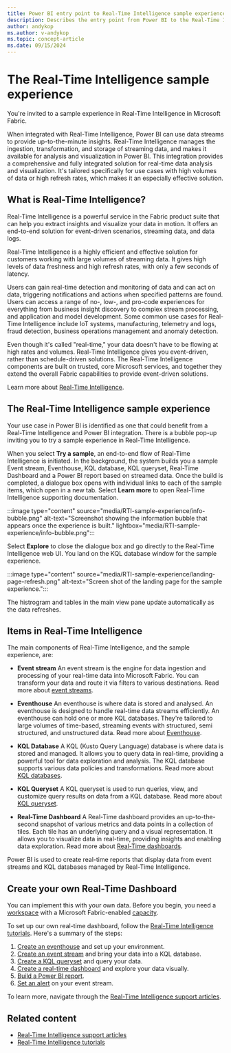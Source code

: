 ```yaml
---
title: Power BI entry point to Real-Time Intelligence sample experience
description: Describes the entry point from Power BI to the Real-Time Intelligence sample epxerience for identified customers.
author: andykop
ms.author: v-andykop
ms.topic: concept-article
ms.date: 09/15/2024
---
```

# The Real-Time Intelligence sample experience

You're invited to a sample experience in Real-Time Intelligence in Microsoft Fabric.

When integrated with Real-Time Intelligence, Power BI can use data streams to provide up-to-the-minute insights. Real-Time Intelligence manages the ingestion, transformation, and storage of streaming data, and makes it available for analysis and visualization in Power BI. This integration provides a comprehensive and fully integrated solution for real-time data analysis and visualization. It's tailored specifically for use cases with high volumes of data or high refresh rates, which makes it an especially effective solution.

## What is Real-Time Intelligence?

Real-Time Intelligence is a powerful service in the Fabric product suite that can help you extract insights and visualize your data in motion.  It offers an end-to-end solution for event-driven scenarios, streaming data, and data logs.  

Real-Time Intelligence is a highly efficient and effective solution for customers working with large volumes of streaming data. It gives high levels of data freshness and high refresh rates, with only a few seconds of latency.

Users can gain real-time detection and monitoring of data and can act on data, triggering notifications and actions when specified patterns are found. Users can access a range of no-, low-, and pro-code experiences for everything from business insight discovery to complex stream processing, and application and model development. Some common use cases for Real-Time Intelligence include IoT systems, manufacturing, telemetry and logs, fraud detection, business operations management and anomaly detection.

Even though it's called "real-time," your data doesn't have to be flowing at high rates and volumes. Real-Time Intelligence gives you event-driven, rather than schedule-driven solutions. The Real-Time Intelligence components are built on trusted, core Microsoft services, and together they extend the overall Fabric capabilities to provide event-driven solutions.

Learn more about [Real-Time Intelligence](/fabric/real-time-intelligence/).

## The Real-Time Intelligence sample experience

Your use case in Power BI is identified as one that could benefit from a Real-Time Intelligence and Power BI integration. There is a bubble pop-up inviting you to try a sample experience in Real-Time Intelligence.

When you select **Try a sample**, an end-to-end flow of Real-Time Intelligence is initiated. In the background, the system builds you a sample Event stream, Eventhouse, KQL database, KQL queryset, Real-Time Dashboard and a Power BI report based on streamed data. Once the build is completed, a dialogue box opens with individual links to each of the sample items, which open in a new tab. Select **Learn more** to open Real-Time Intelligence supporting documentation.

:::image type="content" source="media/RTI-sample-experience/info-bubble.png" alt-text="Screenshot showing the information bubble that appears once the experience is built." lightbox="media/RTI-sample-experience/info-bubble.png":::

Select **Explore** to close the dialogue box and go directly to the Real-Time Intelligence web UI. You land on the KQL database window for the sample experience.

:::image type="content" source="media/RTI-sample-experience/landing-page-refresh.png" alt-text="Screen shot of the landing page for the sample experience.":::

The histrogram and tables in the main view pane update automatically as the data refreshes.

## Items in Real-Time Intelligence

The main components of Real-Time Intelligence, and the sample experience, are:  

* **Event stream** An event stream is the engine for data ingestion and processing of your real-time data into Microsoft Fabric. You can transform your data and route it via filters to various destinations. Read more about [event streams](/fabric/real-time-intelligence/event-streams/overview).

* **Eventhouse** An eventhouse is where data is stored and analysed. An eventhouse is designed to handle real-time data streams efficiently. An eventhouse can hold one or more KQL databases. They're tailored to large volumes of time-based, streaming events with structured, semi structured, and unstructured data. Read more about [Eventhouse](/fabric/real-time-intelligence/eventhouse).

* **KQL Database** A KQL (Kusto Query Language) database is where data is stored and managed. It allows you to query data in real-time, providing a powerful tool for data exploration and analysis. The KQL database supports various data policies and transformations. Read more about [KQL databases](/fabric/real-time-intelligence/create-database).

* **KQL Queryset** A KQL queryset is used to run queries, view, and customize query results on data from a KQL database. Read more about [KQL queryset](/fabric/real-time-intelligence/create-query-set).

* **Real-Time Dashboard** A Real-Time dashboard provides an up-to-the-second snapshot of various metrics and data points in a collection of tiles. Each tile has an underlying query and a visual representation. It allows you to visualize data in real-time, providing insights and enabling data exploration. Read more about [Real-Time dashboards](/fabric/real-time-intelligence/dashboard-real-time-create).

Power BI is used to create real-time reports that display data from event streams and KQL databases managed by Real-Time Intelligence.

## Create your own Real-Time Dashboard

You can implement this with your own data. Before you begin, you need a [workspace](/fabric/get-started/create-workspaces) with a Microsoft Fabric-enabled [capacity](/fabric/enterprise/licenses#capacity).

To set up our own real-time dashboard, follow the [Real-Time Intelligence tutorials](/fabric/real-time-intelligence/tutorial-introduction). Here's a summary of the steps:

1. [Create an eventhouse](/fabric/real-time-intelligence/tutorial-1-resources) and set up your environment.
1. [Create an event stream](/fabric/real-time-intelligence/tutorial-2-get-real-time-events) and bring your data into a KQL database.
1. [Create a KQL queryset](/fabric/real-time-intelligence/tutorial-3-query-data) and query your data.
1. [Create a real-time dashboard](/fabric/real-time-intelligence/tutorial-4-create-dashboard) and explore your data visually.
1. [Build a Power BI report](/fabric/real-time-intelligence/tutorial-5-power-bi-report).
1. [Set an alert](/fabric/real-time-intelligence/tutorial-6-set-alert) on your event stream.

To learn more, navigate through the [Real-Time Intelligence support articles](/fabric/real-time-intelligence/).

## Related content
* [Real-Time Intelligence support articles](/fabric/real-time-intelligence/)
* [Real-Time Intelligence tutorials](/fabric/real-time-intelligence/tutorial-introduction)
